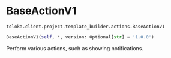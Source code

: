 # BaseActionV1
`toloka.client.project.template_builder.actions.BaseActionV1`

```python
BaseActionV1(self, *, version: Optional[str] = '1.0.0')
```

Perform various actions, such as showing notifications.

